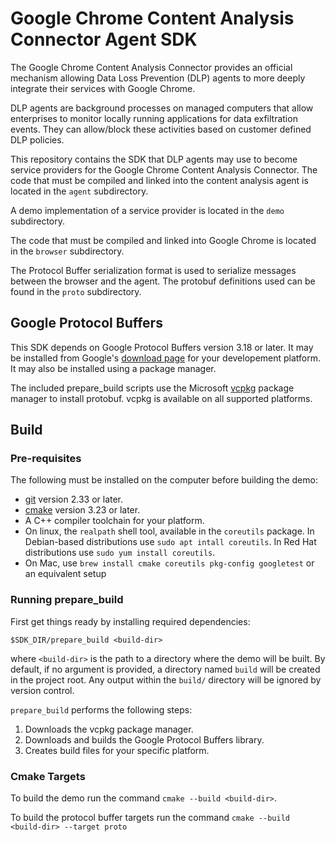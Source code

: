 # Google Chrome Content Analysis Connector Agent SDK

The Google Chrome Content Analysis Connector provides an official mechanism
allowing Data Loss Prevention (DLP) agents to more deeply integrate their
services with Google Chrome.

DLP agents are background processes on managed computers that allow enterprises
to monitor locally running applications for data exfiltration events.  They can
allow/block these activities based on customer defined DLP policies.

This repository contains the SDK that DLP agents may use to become service
providers for the Google Chrome Content Analysis Connector.  The code that must
be compiled and linked into the content analysis agent is located in the `agent`
subdirectory.

A demo implementation of a service provider is located in the `demo` subdirectory.

The code that must be compiled and linked into Google Chrome is located in
the `browser` subdirectory.

The Protocol Buffer serialization format is used to serialize messages between the
browser and the agent. The protobuf definitions used can be found in the `proto`
subdirectory.

## Google Protocol Buffers

This SDK depends on Google Protocol Buffers version 3.18 or later.  It may be
installed from Google's [download page](https://developers.google.com/protocol-buffers/docs/downloads#release-packages)
for your developement platform.  It may also be installed using a package
manager.

The included prepare_build scripts use the Microsoft [vcpkg](https://github.com/microsoft/vcpkg)
package manager to install protobuf.  vcpkg is available on all supported
platforms.

## Build

### Pre-requisites

The following must be installed on the computer before building the demo:

- [git](https://git-scm.com/book/en/v2/Getting-Started-Installing-Git) version 2.33 or later.
- [cmake](https://cmake.org/install/) version 3.23 or later.
- A C++ compiler toolchain for your platform.
- On linux, the `realpath` shell tool, available in the `coreutils` package.
  In Debian-based distributions use `sudo apt intall coreutils`.
  In Red Hat distributions use `sudo yum install coreutils`.
- On Mac, use `brew install cmake coreutils pkg-config googletest` or an equivalent setup

### Running prepare_build

First get things ready by installing required dependencies:
```
$SDK_DIR/prepare_build <build-dir>
```
where `<build-dir>` is the path to a directory where the demo will be built.
By default, if no argument is provided, a directory named `build` will be
created in the project root. Any output within the `build/` directory will
be ignored by version control.

`prepare_build` performs the following steps:
1. Downloads the vcpkg package manager.
2. Downloads and builds the Google Protocol Buffers library.
3. Creates build files for your specific platform.

### Cmake Targets

To build the demo run the command `cmake --build <build-dir>`.

To build the protocol buffer targets run the command `cmake --build <build-dir> --target proto`
